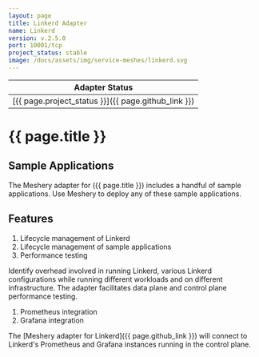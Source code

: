 ```yaml
---
layout: page
title: Linkerd Adapter
name: Linkerd
version: v.2.5.0
port: 10001/tcp
project_status: stable
image: /docs/assets/img/service-meshes/linkerd.svg
---
```

| Adapter Status |
| :------------: |
| [{{ page.project_status }}]({{ page.github_link }})|

# {{ page.title }}

## Sample Applications

The Meshery adapter for ({{ page.title }}) includes a handful of sample applications. Use Meshery to deploy any of these sample applications.

## Features
1. Lifecycle management of Linkerd
1. Lifecycle management of sample applications
1. Performance testing

Identify overhead involved in running Linkerd, various Linkerd configurations while running different workloads and on different infrastructure. The adapter facilitates data plane and control plane performance testing.

1. Prometheus integration
1. Grafana integration

The [Meshery adapter for Linkerd]({{ page.github_link }}) will connect to Linkerd's Prometheus and Grafana instances running in the control plane.
